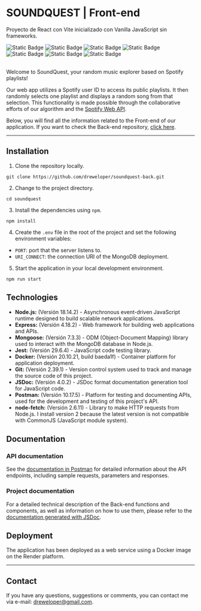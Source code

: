 # SOUNDQUEST | Front-end

Proyecto de React con Vite inicializado con Vanilla JavaScript sin frameworks.

<div>
    <img alt="Static Badge" src="https://img.shields.io/badge/Node.js-18.14.2-%23339933?style=flat-square&logo=nodedotjs">
    <img alt="Static Badge" src="https://img.shields.io/badge/Express-4.18.2-%23000000?style=flat-square&logo=express">
    <img alt="Static Badge" src="https://img.shields.io/badge/MongoDB%20Compass-1.39.3-%2347A248?style=flat-square&logo=mongodb">
    <img alt="Static Badge" src="https://img.shields.io/badge/Git-2.39.1-%23F05032?style=flat-square&logo=git">
    <img alt="Static Badge" src="https://img.shields.io/badge/Jest-29.6.4-%23C21325?style=flat-square&logo=jest">
    <img alt="Static Badge" src="https://img.shields.io/badge/Docker-20.10.21-%232496ED?style=flat-square&logo=docker">
    <img alt="Static Badge" src="https://img.shields.io/badge/Postman-10.17.5-%23FF6C37?style=flat-square&logo=postman">
</div>

<br>

Welcome to SoundQuest, your random music explorer based on Spotify playlists!

Our web app utilizes a Spotify user ID to access its public playlists. It then randomly selects one playlist and displays a random song from that selection. This functionality is made possible through the collaborative efforts of our algorithm and the [Spotify Web API](https://developer.spotify.com/).

Below, you will find all the information related to the Front-end of our application. If you want to check the Back-end repository, [click here](https://github.com/dreweloper/soundquest-back).

---

## Installation

1. Clone the repository locally.

```shell
git clone https://github.com/dreweloper/soundquest-back.git
```

2. Change to the project directory.

```shell
cd soundquest
```

3. Install the dependencies using `npm`.

```shell
npm install
```

4. Create the `.env` file in the root of the project and set the following environment variables:

- `PORT`: port that the server listens to.
- `URI_CONNECT`: the connection URI of the MongoDB deployment.

5. Start the application in your local development environment.

```shell
npm run start
```

## Technologies

- **Node.js:** (Versión 18.14.2) - Asynchronous event-driven JavaScript runtime designed to build scalable network applications.
- **Express:** (Versión 4.18.2) - Web framework for building web applications and APIs.
- **Mongoose:** (Versión 7.3.3) - ODM (Object-Document Mapping) library used to interact with the MongoDB database in Node.js.
- **Jest:** (Versión 29.6.4) - JavaScript code testing library.
- **Docker:** (Versión 20.10.21, build baeda1f) - Container platform for application deployment.
- **Git:** (Versión 2.39.1) - Version control system used to track and manage the source code of this project.
- **JSDoc:** (Versión 4.0.2) - JSDoc format documentation generation tool for JavaScript code.
- **Postman:** (Versión 10.17.5) - Platform for testing and documenting APIs, used for the development and testing of this project's API.
- **node-fetch:** (Versión 2.6.11) - Library to make HTTP requests from Node.js. I install version 2 because the latest version is not compatible with CommonJS (JavaScript module system).

## Documentation

### API documentation

See the [documentation in Postman](https://documenter.getpostman.com/view/26092515/2s9Y5crf4P) for detailed information about the API endpoints, including sample requests, parameters and responses.

### Project documentation

For a detailed technical description of the Back-end functions and components, as well as information on how to use them, please refer to the [documentation generated with JSDoc](https://dreweloper.github.io/soundquest-back/).

## Deployment

The application has been deployed as a web service using a Docker image on the Render platform.

---

## Contact

If you have any questions, suggestions or comments, you can contact me via e-mail: [dreweloper@gmail.com](mailto:dreweloper@gmail.com).
